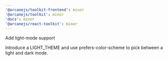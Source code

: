 ```yaml
---
'@arcanejs/toolkit-frontend': minor
'@arcanejs/toolkit': minor
'docs': minor
'@arcanejs/react-toolkit': minor
---
```


Add light-mode support

Introduce a LIGHT_THEME and use prefers-color-scheme to
pick between a light and dark mode.
